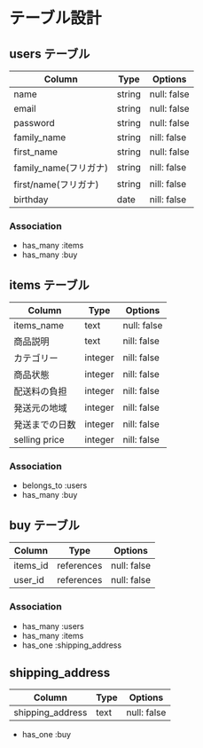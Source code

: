 # テーブル設計

## users テーブル

| Column   | Type   | Options     |
| -------- | ------ | ----------- |
| name     | string | null: false |
| email    | string | null: false |
| password | string | null: false |
| family_name | string | nill: false |
| first_name| string | null: false |
| family_name(フリガナ) | string | nill: false |
| first/name(フリガナ) | string | nill: false |
| birthday | date | nill: false |


### Association

- has_many :items
- has_many :buy


## items テーブル

| Column | Type   | Options     |
| ------ | ------ | ----------- |
| items_name | text | null: false |
| 商品説明 | text | nill: false |
| カテゴリー | integer | nill: false |
| 商品状態 | integer | nill: false |
| 配送料の負担 | integer | nill: false |
| 発送元の地域 | integer | nill: false |
| 発送までの日数 | integer | nill: false |
| selling price | integer | nill: false |

### Association

- belongs_to :users
- has_many :buy


## buy テーブル

| Column | Type       | Options                        |
| ------ | ---------- | ------------------------------ |
| items_id | references | null: false |
| user_id | references | null: false |
### Association

- has_many :users
- has_many :items
- has_one :shipping_address

## shipping_address
| Column | Type       | Options                        |
| ------ | ---------- | ------------------------------ |
| shipping_address | text | null: false |

- has_one :buy